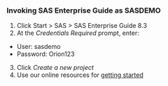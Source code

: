 ### Invoking SAS Enterprise Guide as SASDEMO

1. Click Start > SAS > SAS Enterprise Guide 8.3
2. At the *Credentials Required* prompt, enter:
  * User: sasdemo
  * Password:  Orion123
3. Click *Create a new project*
4. Use our online resources for [getting started](https://support.sas.com/en/software/enterprise-guide-support.html)
